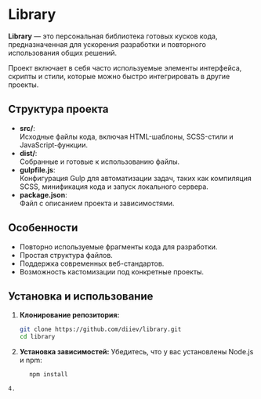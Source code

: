 # Library

**Library** — это персональная библиотека готовых кусков кода, предназначенная для ускорения разработки и повторного использования общих решений.  

Проект включает в себя часто используемые элементы интерфейса, скрипты и стили, которые можно быстро интегрировать в другие проекты.  

## Структура проекта

- **src/**:  
  Исходные файлы кода, включая HTML-шаблоны, SCSS-стили и JavaScript-функции.  
- **dist/**:  
  Собранные и готовые к использованию файлы.  
- **gulpfile.js**:  
  Конфигурация Gulp для автоматизации задач, таких как компиляция SCSS, минификация кода и запуск локального сервера.  
- **package.json**:  
  Файл с описанием проекта и зависимостями.  

## Особенности

- Повторно используемые фрагменты кода для разработки.
- Простая структура файлов.
- Поддержка современных веб-стандартов.
- Возможность кастомизации под конкретные проекты.

## Установка и использование

1. **Клонирование репозитория:**  

   ```bash
   git clone https://github.com/diiev/library.git
   cd library
2. **Установка зависимостей:**
  Убедитесь, что у вас установлены Node.js и npm:
```bash
      npm install

4. 
